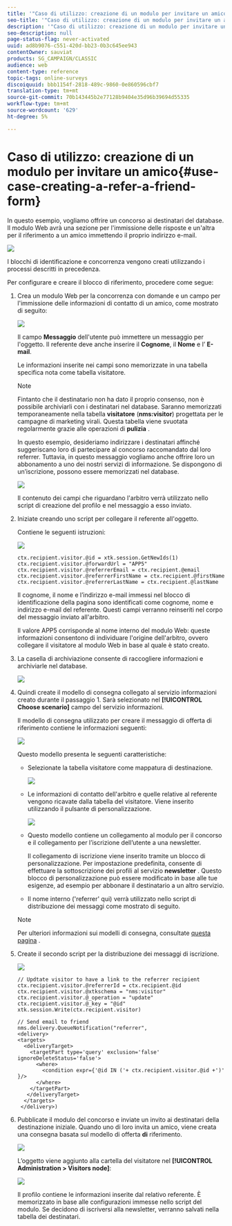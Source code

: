 ```yaml
---
title: '"Caso di utilizzo: creazione di un modulo per invitare un amico"'
seo-title: '"Caso di utilizzo: creazione di un modulo per invitare un amico"'
description: '"Caso di utilizzo: creazione di un modulo per invitare un amico"'
seo-description: null
page-status-flag: never-activated
uuid: ad8b9076-c551-420d-bb23-0b3c645ee943
contentOwner: sauviat
products: SG_CAMPAIGN/CLASSIC
audience: web
content-type: reference
topic-tags: online-surveys
discoiquuid: bbb1154f-2818-489c-9860-0e860596cbf7
translation-type: tm+mt
source-git-commit: 70b143445b2e77128b9404e35d96b39694d55335
workflow-type: tm+mt
source-wordcount: '629'
ht-degree: 5%

---
```



# Caso di utilizzo: creazione di un modulo per invitare un amico{#use-case-creating-a-refer-a-friend-form}

In questo esempio, vogliamo offrire un concorso ai destinatari del database. Il modulo Web avrà una sezione per l&#39;immissione delle risposte e un&#39;altra per il riferimento a un amico immettendo il proprio indirizzo e-mail.

![](assets/s_ncs_admin_survey_viral_sample_0.png)

I blocchi di identificazione e concorrenza vengono creati utilizzando i processi descritti in precedenza.

Per configurare e creare il blocco di riferimento, procedere come segue:

1. Crea un modulo Web per la concorrenza con domande e un campo per l&#39;immissione delle informazioni di contatto di un amico, come mostrato di seguito:

   ![](assets/s_ncs_admin_survey_viral_sample_2.png)

   Il campo **Messaggio** dell&#39;utente può immettere un messaggio per l&#39;oggetto. Il referente deve anche inserire il **Cognome**, il **Nome** e l’ **E-mail**.

   Le informazioni inserite nei campi sono memorizzate in una tabella specifica nota come tabella visitatore.

   >[!NOTE]
   >
   >Fintanto che il destinatario non ha dato il proprio consenso, non è possibile archiviarli con i destinatari nel database. Saranno memorizzati temporaneamente nella tabella **visitatore** (**nms:visitor**) progettata per le campagne di marketing virali. Questa tabella viene svuotata regolarmente grazie alle operazioni di **pulizia** .
   >
   >In questo esempio, desideriamo indirizzare i destinatari affinché suggeriscano loro di partecipare al concorso raccomandato dal loro referrer. Tuttavia, in questo messaggio vogliamo anche offrire loro un abbonamento a uno dei nostri servizi di informazione. Se dispongono di un’iscrizione, possono essere memorizzati nel database.

   ![](assets/s_ncs_admin_survey_viral_sample_5.png)

   Il contenuto dei campi che riguardano l&#39;arbitro verrà utilizzato nello script di creazione del profilo e nel messaggio a esso inviato.

1. Iniziate creando uno script per collegare il referente all&#39;oggetto.

   Contiene le seguenti istruzioni:

   ![](assets/s_ncs_admin_survey_viral_sample_4.png)

   ```
   ctx.recipient.visitor.@id = xtk.session.GetNewIds(1)
   ctx.recipient.visitor.@forwardUrl = "APP5"
   ctx.recipient.visitor.@referrerEmail = ctx.recipient.@email
   ctx.recipient.visitor.@referrerFirstName = ctx.recipient.@firstName
   ctx.recipient.visitor.@referrerLastName = ctx.recipient.@lastName
   ```

   Il cognome, il nome e l’indirizzo e-mail immessi nel blocco di identificazione della pagina sono identificati come cognome, nome e indirizzo e-mail del referente. Questi campi verranno reinseriti nel corpo del messaggio inviato all&#39;arbitro.

   Il valore APP5 corrisponde al nome interno del modulo Web: queste informazioni consentono di individuare l&#39;origine dell&#39;arbitro, ovvero collegare il visitatore al modulo Web in base al quale è stato creato.

1. La casella di archiviazione consente di raccogliere informazioni e archiviarle nel database.

   ![](assets/s_ncs_admin_survey_viral_sample_4b.png)

1. Quindi create il modello di consegna collegato al servizio informazioni creato durante il passaggio 1. Sarà selezionato nel **[!UICONTROL Choose scenario]** campo del servizio informazioni.

   Il modello di consegna utilizzato per creare il messaggio di offerta di riferimento contiene le informazioni seguenti:

   ![](assets/s_ncs_admin_survey_viral_sample_7.png)

   Questo modello presenta le seguenti caratteristiche:

   * Selezionate la tabella visitatore come mappatura di destinazione.

      ![](assets/s_ncs_admin_survey_viral_sample_7b.png)

   * Le informazioni di contatto dell&#39;arbitro e quelle relative al referente vengono ricavate dalla tabella del visitatore. Viene inserito utilizzando il pulsante di personalizzazione.

      ![](assets/s_ncs_admin_survey_viral_sample_7a.png)

   * Questo modello contiene un collegamento al modulo per il concorso e il collegamento per l’iscrizione dell’utente a una newsletter.

      Il collegamento di iscrizione viene inserito tramite un blocco di personalizzazione. Per impostazione predefinita, consente di effettuare la sottoscrizione dei profili al servizio **newsletter** . Questo blocco di personalizzazione può essere modificato in base alle tue esigenze, ad esempio per abbonare il destinatario a un altro servizio.

   * Il nome interno (&#39;referrer&#39; qui) verrà utilizzato nello script di distribuzione dei messaggi come mostrato di seguito.
   >[!NOTE]
   >
   >Per ulteriori informazioni sui modelli di consegna, consultate [questa pagina](../../delivery/using/about-templates.md) .

1. Create il secondo script per la distribuzione dei messaggi di iscrizione.

   ![](assets/s_ncs_admin_survey_viral_sample_7c.png)

   ```
   // Updtate visitor to have a link to the referrer recipient
   ctx.recipient.visitor.@referrerId = ctx.recipient.@id
   ctx.recipient.visitor.@xtkschema = "nms:visitor"
   ctx.recipient.visitor.@_operation = "update" 
   ctx.recipient.visitor.@_key = "@id" 
   xtk.session.Write(ctx.recipient.visitor)
   
   // Send email to friend
   nms.delivery.QueueNotification("referrer",
   <delivery>
   <targets>
     <deliveryTarget>
       <targetPart type='query' exclusion='false' ignoreDeleteStatus='false'>
         <where>
           <condition expr={'@id IN ('+ ctx.recipient.visitor.@id +')' }/>
         </where>
       </targetPart>
      </deliveryTarget>
     </targets>
    </delivery>)
   ```

1. Pubblicate il modulo del concorso e inviate un invito ai destinatari della destinazione iniziale. Quando uno di loro invita un amico, viene creata una consegna basata sul modello di offerta **di** riferimento.

   ![](assets/s_ncs_admin_survey_viral_sample_8.png)

   L’oggetto viene aggiunto alla cartella del visitatore nel **[!UICONTROL Administration > Visitors node]**:

   ![](assets/s_ncs_admin_survey_viral_sample_9.png)

   Il profilo contiene le informazioni inserite dal relativo referente. È memorizzato in base alle configurazioni immesse nello script del modulo. Se decidono di iscriversi alla newsletter, verranno salvati nella tabella dei destinatari.

